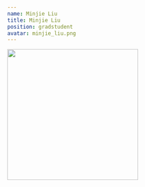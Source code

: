 ```yaml
---
name: Minjie Liu
title: Minjie Liu
position: gradstudent
avatar: minjie_liu.png
---
```


<img width="300" src="{{site.baseurl}}/images/people/{{page.avatar}}" data-action="zoom">

<!-- <i class="fa fa-bar-chart"></i> [Google Scholar](https://scholar.google.com.au/) -->
<br>
<!-- <i class="fa fa-home"></i> [Homepage](https://) -->
